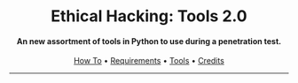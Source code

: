 <h1 align="center"> Ethical Hacking: Tools 2.0</h1>
<h4 align="center">An new assortment of tools in Python to use during a penetration test.</h4>

<p align="center">
  <a href="#How-to">How To</a> •
  <a href="#Requirements">Requirements</a> •
  <a href="#Tools">Tools</a> •
  <a href="#Credits">Credits</a>
</p>

___
